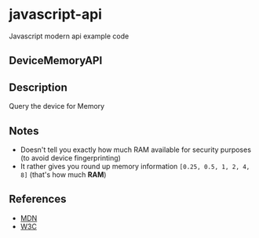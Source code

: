 # javascript-api
Javascript modern api example code

## DeviceMemoryAPI

## Description
Query the device for Memory

## Notes
- Doesn't tell you exactly how much RAM available for security purposes (to avoid device fingerprinting)
- It rather gives you round up memory information ```[0.25, 0.5, 1, 2, 4, 8]``` (that's how much **RAM**)


## References
- [MDN](https://developer.mozilla.org/en-US/docs/Web/API/Navigator/deviceMemory)
- [W3C](https://www.w3.org/TR/device-memory/)